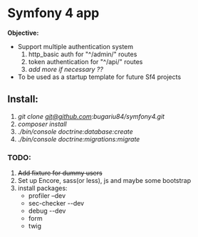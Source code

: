 # Symfony 4 app

**Objective:**
* Support multiple authentication system
    1. http_basic auth for "^/admin/" routes
    2. token authentication for "^/api/" routes
    3. *add more if necessary ??*
* To be used as a startup template for future Sf4 projects

## Install:

1. _git clone git@github.com:bugariu84/symfony4.git_
2. _composer install_
3. _./bin/console doctrine:database:create_
4. _./bin/console doctrine:migrations:migrate_

### TODO:
1. ~~Add fixture for dummy users~~
2. Set up Encore, sass(or less), js and maybe some bootstrap
3. install packages:
    * profiler –dev
    * sec-checker --dev
    * debug --dev
    * form
    * twig
